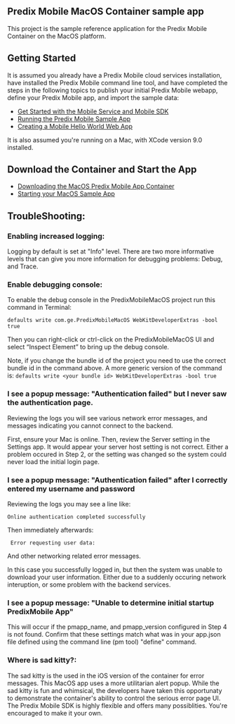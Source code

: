 ## Predix Mobile MacOS Container sample app

This project is the sample reference application for the Predix Mobile Container on the MacOS platform.

## Getting Started
It is assumed you already have a Predix Mobile cloud services installation, have installed the Predix Mobile command line tool, and have completed the steps in the following topics to publish your initial Predix Mobile webapp, define your Predix Mobile app, and import the sample data:

* [Get Started with the Mobile Service and Mobile SDK](https://www.predix.io/docs#rae4EfJ6) 
* [Running the Predix Mobile Sample App](https://www.predix.io/docs#EGUzWwcC)
* [Creating a Mobile Hello World Web App](https://www.predix.io/docs#DrBWuHkl) 

It is also assumed you're running on a Mac, with XCode version 9.0 installed.

## Download the Container and Start the App

* [Downloading the MacOS Predix Mobile App Container](https://www.predix.io/docs#Z33mf56J)
* [Starting your MacOS Sample App](https://www.predix.io/docs/?r=146467#jKRPb468)


## TroubleShooting:

### Enabling increased logging:

Logging by default is set at "Info" level. There are two more informative levels that can give you more information for debugging problems: Debug, and Trace.

### Enable debugging console:

To enable the debug console in the PredixMobileMacOS project run this command in Terminal:

    defaults write com.ge.PredixMobileMacOS WebKitDeveloperExtras -bool true

Then you can right-click or ctrl-click on the PredixMobileMacOS UI and select “Inspect Element” to bring up the debug console.

Note, if you change the bundle id of the project you need to use the correct bundle id in the command above. A more generic version of the command is: `defaults write <your bundle id> WebKitDeveloperExtras -bool true`

### I see a popup message: "Authentication failed" but I never saw the authentication page.

Reviewing the logs you will see various network error messages, and messages indicating you cannot connect to the backend.

First, ensure your Mac is online. Then, review the Server setting in the Settings app. It would appear your server host setting is not correct. Either a problem occured in Step 2, or the setting was changed so the system could never load the initial login page.

### I see a popup message: "Authentication failed" after I correctly entered my username and password

Reviewing the logs you may see a line like:

    Online authentication completed successfully

Then immediately afterwards:

     Error requesting user data:

And other networking related error messages.

In this case you successfully logged in, but then the system was unable to download your user information. Either due to a suddenly occuring network interuption, or some problem with the backend services.

### I see a popup message: "Unable to determine initial startup PredixMobile App"

This will occur if the pmapp_name, and pmapp_version configured in Step 4 is not found. Confirm that these settings match what was in your app.json file defined using the command line (pm tool) "define" command.

### Where is sad kitty?:

The sad kitty is the used in the iOS version of the container for error messages. This MacOS app uses a more utilitarian alert popup. While the sad kitty is fun and whimsical, the developers have taken this opportunaty to demonstrate the container's ability to control the serious error page UI. The Predix Mobile SDK is highly flexible and offers many possiblities. You're encouraged to make it your own.


